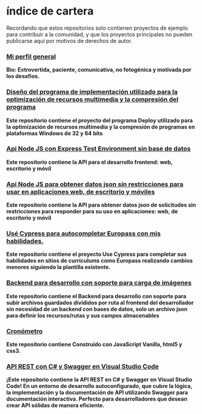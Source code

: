 # índice de cartera

Recordando que estos repositorios solo contienen proyectos de ejemplo para contribuir a la comunidad, y que los proyectos principales no pueden publicarse aquí por motivos de derechos de autor.

### [Mi perfil general](https://github.com/luisnt)
**Bio: Extrovertida, paciente, comunicativa, no fotogénica y motivada por los desafíos.**

### [Diseño del programa de implementación utilizado para la optimización de recursos multimedia y la compresión del programa](https://github.com/luis-portfolio/Deploy)
**Este repositorio contiene el proyecto del programa Deploy utilizado para la optimización de recursos multimedia y la compresión de programas en plataformas Windows de 32 y 64 bits**

### [Api Node JS con Express Test Environment sin base de datos](https://github.com/luis-portfolio/Node.JS-Server-with-Express)
**Este repositorio contiene la API para el desarrollo frontend: web, escritorio y móvil**

### [Api Node JS para obtener datos json sin restricciones para usar en aplicaciones web, de escritorio y móviles](https://github.com/luis-portfolio/Api-Node.JS-with-express-to-proxy-url )
**Este repositorio contiene la API para obtener datos json de solicitudes sin restricciones para responder para su uso en aplicaciones: web, de escritorio y móvil**

### [Usé Cypress para autocompletar Europass con mis habilidades.](https://github.com/luis-portfolio/Autofill-Europass-with-Cypress)
**Este repositorio contiene el proyecto Use Cypress para completar sus habilidades en sitios de currículums como Europass realizando cambios menores siguiendo la plantilla existente.**

### [Backend para desarrollo con soporte para carga de imágenes](https://github.com/luis-portfolio/backdev)
**Este repositorio contiene el Backend para desarrollo con soporte para subir archivos guardados divididos por ruta al frontend del desarrollador sin necesidad de un backend con bases de datos, solo un archivo json para definir los recursos/rutas y sus campos almacenables**

### [Cronómetro](https://github.com/luis-portfolio/Chronometer)
**Este repositorio contiene Construido con JavaScript Vanilla, html5 y css3.**

### [API REST con C# y Swagger en Visual Studio Code](https://github.com/luis-portfolio/Api-REST-C-Sharp)
**¡Este repositorio contiene la API REST en C# y Swagger en Visual Studio Code! En un entorno de desarrollo autoconfigurado, que cubre la lógica, la implementación y la documentación de API utilizando Swagger para documentación interactiva. Perfecto para desarrolladores que desean crear API sólidas de manera eficiente.**